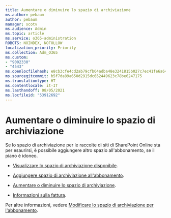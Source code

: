 ```yaml
---
title: Aumentare o diminuire lo spazio di archiviazione
ms.author: pebaum
author: pebaum
manager: scotv
ms.audience: Admin
ms.topic: article
ms.service: o365-administration
ROBOTS: NOINDEX, NOFOLLOW
localization_priority: Priority
ms.collection: Adm_O365
ms.custom:
- "9002330"
- "4543"
ms.openlocfilehash: e8cb3cfe4cd2ab79cfb64adba48e3241815b027c7ec41fe6a640ba7baa34ae7e
ms.sourcegitcommit: b5f7da89a650d2915dc652449623c78be6247175
ms.translationtype: HT
ms.contentlocale: it-IT
ms.lasthandoff: 08/05/2021
ms.locfileid: "53912692"
---
```

# <a name="increase-or-decrease-storage"></a>Aumentare o diminuire lo spazio di archiviazione

Se lo spazio di archiviazione per le raccolte di siti di SharePoint Online sta per esaurirsi, è possibile aggiungere altro spazio all'abbonamento, se il piano è idoneo. 

- [Visualizzare lo spazio di archiviazione disponibile](https://docs.microsoft.com/microsoft-365/commerce/add-storage-space?view=o365-worldwide#view-available-storage). 

- [Aggiungere spazio di archiviazione all'abbonamento](https://docs.microsoft.com/microsoft-365/commerce/add-storage-space?view=o365-worldwide#add-storage-to-your-subscription). 

- [Aumentare o diminuire lo spazio di archiviazione](https://docs.microsoft.com/microsoft-365/commerce/add-storage-space?view=o365-worldwide#increase-or-decrease-storage). 

- [Informazioni sulla fattura](https://docs.microsoft.com/microsoft-365/commerce/billing-and-payments/understand-your-invoice?view=o365-worldwide).

Per altre informazioni, vedere [Modificare lo spazio di archiviazione per l'abbonamento](https://docs.microsoft.com/microsoft-365/commerce/add-storage-space?view=o365-worldwide). 
